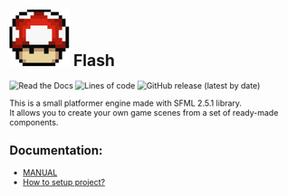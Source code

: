  # ![mush](docs/images/mushroom.png) Flash
 ![Read the Docs](https://img.shields.io/readthedocs/docs)
 ![Lines of code](https://img.shields.io/tokei/lines/github/bwormguy/flash)
 ![GitHub release (latest by date)](https://img.shields.io/github/v/release/bwormguy/flash)  

  This is a small platformer engine made with SFML 2.5.1 library.  
  It allows you to create your own game scenes from a set of ready-made components.

 ## Documentation:
 * [MANUAL](docs/manual/Manual.md)
 * [How to setup project?](docs/setup/Setup.md)
